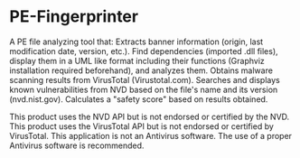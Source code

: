 # PE-Fingerprinter
A PE file analyzing tool that: 
  Extracts banner information (origin, last modification date, version, etc.).
  Find dependencies (imported .dll files), display them in a UML like format including their functions (Graphviz installation required beforehand), and analyzes them.
  Obtains malware scanning results from VirusTotal (Virustotal.com).
  Searches and displays known vulnerabilities from NVD based on the file's name and its version (nvd.nist.gov).
  Calculates a "safety score" based on results obtained.
  
  
  
  
  
This product uses the NVD API but is not endorsed or certified by the NVD.
This product uses the VirusTotal API but is not endorsed or certified by VirusTotal.
This application is not an Antivirus software. The use of a proper Antivirus software is recommended.
